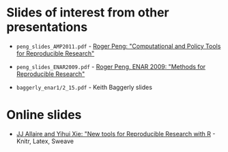 # Slides of interest from other presentations

- `peng_slides_AMP2011.pdf` - [Roger Peng: "Computational and Policy Tools for Reproducible Research"](http://stodden.net/AMP2011/index.html#RP)

- `peng_slides_ENAR2009.pdf` - [Roger Peng, ENAR 2009: "Methods for Reproducible Research"](http://www.biostat.jhsph.edu/~rpeng/ENAR2009/)

- `baggerly_enar1/2_15.pdf` - Keith Baggerly slides


# Online slides

- [JJ Allaire and Yihui Xie: "New tools for Reproducible Research with R](http://yihui.name/slides/2012-knitr-RStudio.html) - Knitr, Latex, Sweave
